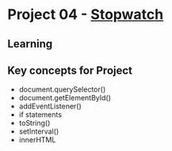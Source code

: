 # Project 04 -  <a href="https://dom-project04-stopwatch.netlify.app/" target="_blank">Stopwatch</a>
## Learning

## Key concepts for Project

- document.querySelector()
- document.getElementById()
- addEventListener()
- if statements
- toString()
- setInterval()
- innerHTML